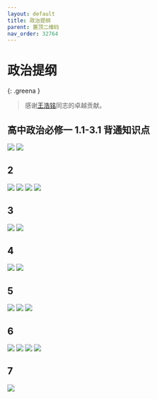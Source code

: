 ```yaml
---
layout: default
title: 政治提纲
parent: 置顶二维码
nav_order: 32764
---
```


# 政治提纲

{: .greena }
> 感谢[王浩铭](/study-together-docs/docs/user-list/4.html)同志的卓越贡献。

## 高中政治必修一 1.1-3.1 背通知识点

![](https://ghproxy.com/https://raw.githubusercontent.com/liubanlaobanzhang/study-together-docs/main/assets/%E9%AB%98%E4%B8%AD%E6%94%BF%E6%B2%BB%E7%AC%94%E8%AE%B0/%E5%BE%AE%E4%BF%A1%E5%9B%BE%E7%89%87_202310041659172.jpg)
![](https://ghproxy.com/https://raw.githubusercontent.com/liubanlaobanzhang/study-together-docs/main/assets/%E9%AB%98%E4%B8%AD%E6%94%BF%E6%B2%BB%E7%AC%94%E8%AE%B0/%E5%BE%AE%E4%BF%A1%E5%9B%BE%E7%89%87_202310041659181.jpg)


## 2
![](https://ghproxy.com/https://raw.githubusercontent.com/liubanlaobanzhang/study-together-docs/main/assets/%E9%AB%98%E4%B8%AD%E6%94%BF%E6%B2%BB%E7%AC%94%E8%AE%B0/1-1.jpg) 
![](https://ghproxy.com/https://raw.githubusercontent.com/liubanlaobanzhang/study-together-docs/main/assets/%E9%AB%98%E4%B8%AD%E6%94%BF%E6%B2%BB%E7%AC%94%E8%AE%B0/1-2.jpg) 
![](https://ghproxy.com/https://raw.githubusercontent.com/liubanlaobanzhang/study-together-docs/main/assets/%E9%AB%98%E4%B8%AD%E6%94%BF%E6%B2%BB%E7%AC%94%E8%AE%B0/1-3.jpg) 
![](https://ghproxy.com/https://raw.githubusercontent.com/liubanlaobanzhang/study-together-docs/main/assets/%E9%AB%98%E4%B8%AD%E6%94%BF%E6%B2%BB%E7%AC%94%E8%AE%B0/1-4.jpg)

## 3
![](https://ghproxy.com/https://raw.githubusercontent.com/liubanlaobanzhang/study-together-docs/main/assets/%E9%AB%98%E4%B8%AD%E6%94%BF%E6%B2%BB%E7%AC%94%E8%AE%B0/2-1.jpg) 
![](https://ghproxy.com/https://raw.githubusercontent.com/liubanlaobanzhang/study-together-docs/main/assets/%E9%AB%98%E4%B8%AD%E6%94%BF%E6%B2%BB%E7%AC%94%E8%AE%B0/2-2.jpg)

## 4
![](https://ghproxy.com/https://raw.githubusercontent.com/liubanlaobanzhang/study-together-docs/main/assets/%E9%AB%98%E4%B8%AD%E6%94%BF%E6%B2%BB%E7%AC%94%E8%AE%B0/3-1.jpg) 
![](https://ghproxy.com/https://raw.githubusercontent.com/liubanlaobanzhang/study-together-docs/main/assets/%E9%AB%98%E4%B8%AD%E6%94%BF%E6%B2%BB%E7%AC%94%E8%AE%B0/3-2.jpg)

## 5
![](https://ghproxy.com/https://raw.githubusercontent.com/liubanlaobanzhang/study-together-docs/main/assets/%E9%AB%98%E4%B8%AD%E6%94%BF%E6%B2%BB%E7%AC%94%E8%AE%B0/4-1.jpg)
![](https://ghproxy.com/https://raw.githubusercontent.com/liubanlaobanzhang/study-together-docs/main/assets/%E9%AB%98%E4%B8%AD%E6%94%BF%E6%B2%BB%E7%AC%94%E8%AE%B0/4-2.jpg) 
![](https://ghproxy.com/https://raw.githubusercontent.com/liubanlaobanzhang/study-together-docs/main/assets/%E9%AB%98%E4%B8%AD%E6%94%BF%E6%B2%BB%E7%AC%94%E8%AE%B0/4-3.jpg)

## 6
![](https://ghproxy.com/https://raw.githubusercontent.com/liubanlaobanzhang/study-together-docs/main/assets/%E9%AB%98%E4%B8%AD%E6%94%BF%E6%B2%BB%E7%AC%94%E8%AE%B0/5-1.jpg) 
![](https://ghproxy.com/https://raw.githubusercontent.com/liubanlaobanzhang/study-together-docs/main/assets/%E9%AB%98%E4%B8%AD%E6%94%BF%E6%B2%BB%E7%AC%94%E8%AE%B0/5-2.jpg) 
![](https://ghproxy.com/https://raw.githubusercontent.com/liubanlaobanzhang/study-together-docs/main/assets/%E9%AB%98%E4%B8%AD%E6%94%BF%E6%B2%BB%E7%AC%94%E8%AE%B0/5-3.jpg) 
![](https://ghproxy.com/https://raw.githubusercontent.com/liubanlaobanzhang/study-together-docs/main/assets/%E9%AB%98%E4%B8%AD%E6%94%BF%E6%B2%BB%E7%AC%94%E8%AE%B0/5-4.jpg)

## 7
![](https://ghproxy.com/https://raw.githubusercontent.com/liubanlaobanzhang/study-together-docs/main/assets/%E9%AB%98%E4%B8%AD%E6%94%BF%E6%B2%BB%E7%AC%94%E8%AE%B0/6.jpg)